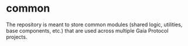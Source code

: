# common
The repository is meant to store common modules (shared logic, utilities, base components, etc.) that are used across multiple Gaia Protocol projects.
